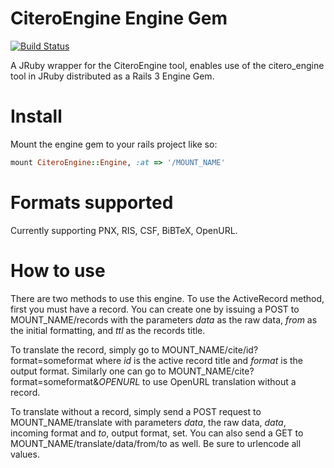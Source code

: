CiteroEngine Engine Gem
======================
[![Build Status](https://secure.travis-ci.org/NYULibraries/citero_engineEngineGem.png)](http://travis-ci.org/NYULibraries/citero_engineEngineGem)


A JRuby wrapper for the CiteroEngine tool, enables use of the citero_engine tool in JRuby distributed as a Rails 3 Engine Gem.

Install
==========

Mount the engine gem to your rails project like so:

```ruby
mount CiteroEngine::Engine, :at => '/MOUNT_NAME'
```

Formats supported
========
Currently supporting PNX, RIS, CSF, BiBTeX, OpenURL.


How to use
========

There are two methods to use this engine. To use the ActiveRecord method, first you must have a record. You can create one by issuing a POST to MOUNT\_NAME/records with the parameters _data_ as the raw data, _from_ as the initial formatting, and _ttl_ as the records title.

To translate the record, simply go to MOUNT\_NAME/cite/id?format=someformat where _id_ is the active record title and _format_ is the output format.
Similarly one can go to MOUNT\_NAME/cite?format=someformat&_OPENURL_ to use OpenURL translation without a record. 

To translate without a record, simply send a POST request to MOUNT\_NAME/translate with parameters _data_, the raw data, _data_, incoming format and _to_, output format, set. You can also send a GET to MOUNT\_NAME/translate/data/from/to as well. Be sure to urlencode all values.